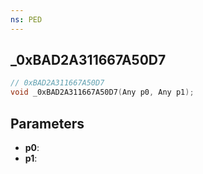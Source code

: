 ```yaml
---
ns: PED
---
```

## _0xBAD2A311667A50D7

```c
// 0xBAD2A311667A50D7
void _0xBAD2A311667A50D7(Any p0, Any p1);
```

## Parameters
* **p0**:
* **p1**:
